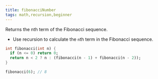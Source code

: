 ```yaml
---
title: fibonacciNumber
tags: math,recursion,beginner
---
```


Returns the nth term of the Fibonacci sequence.

- Use recursion to calculate the `n`th term in the Fibonacci sequence.

```dart
int fibonacci(int n) {
  if (n <= 0) return 0;
  return n < 2 ? n : (fibonacci(n - 1) + fibonacci(n - 2));
}
```

```dart
fibonacci(6); // 8
```
